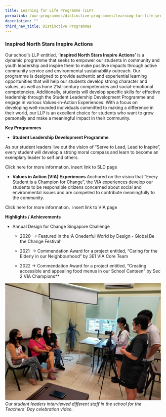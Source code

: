 ```yaml
---
title: Learning for Life Programme (LLP)
permalink: /our-programmes/distinctive-programmes/learning-for-life-programme-llp/
description: ""
third_nav_title: Distinctive Programmes
---
```


### Inspired North Stars Inspire Actions

Our school’s LLP entitled, **‘Inspired North Stars Inspire Actions’** is a dynamic programme that seeks to empower our students in community and youth leadership and inspire them to make positive impacts through active community service and environmental sustainability outreach. Our programme is designed to provide authentic and experiential learning opportunities that will help our students develop strong character and values, as well as hone 21st-century competencies and social-emotional competencies. Additionally, students will develop specific skills for effective leadership through the Student Leadership Development Programme and engage in various Values-in-Action Experiences. With a focus on developing well-rounded individuals committed to making a difference in their world, our LLP is an excellent choice for students who want to grow personally and make a meaningful impact in their community.


**Key Programmes**

*  **Student Leadership Development Programme**
      

As our student leaders live out the vision of “Serve to Lead, Lead to Inspire”, every student will develop a strong moral compass and learn to become an exemplary leader to self and others. 

Click here for more information.
insert link to SLD page
 
*   **Values in Action (VIA) Experiences**
Anchored on the vision that “Every Student is a Champion for Change”, the VIA experiences develop our students to be responsible citizens concerned about social and environmental issues and are compelled to contribute meaningfully to the community. 

Click here for more information.
 insert link to VIA page

**Highlights / Achievements**

*   Annual Design for Change Singapore Challenge
    

    * 2020 
     -> Featured in the ‘A Onederful World by Design - Global Be the Change Festival’
    

    *   2021 
    -> Commendation Award for a project entitled, “Caring for the Elderly in our Neighbourhood” by 3E1 VIA Core Team
    
	 *   2022
      -> Commendation Award for a project entitled,         “Creating accessible and appealing food menus in our School Canteen” by Sec 2 VIA Champions**




![](/images/Copy%20of%20SLD%20-%20Filming%20for%20Teachers%20Day.jpg)
*Our student leaders interviewed different staff in the school for the Teachers’ Day celebration video.*






  

